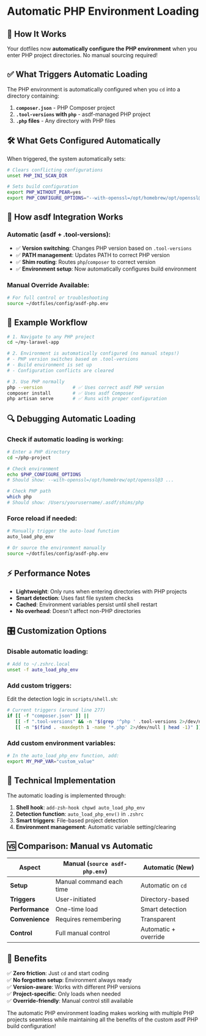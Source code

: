 # Automatic PHP Environment Loading

## 🔄 **How It Works**

Your dotfiles now **automatically configure the PHP environment** when you enter PHP project directories. No manual sourcing required!

## ✅ **What Triggers Automatic Loading**

The PHP environment is automatically configured when you `cd` into a directory containing:

1. **`composer.json`** - PHP Composer project
2. **`.tool-versions` with `php`** - asdf-managed PHP project  
3. **`.php` files** - Any directory with PHP files

## 🛠 **What Gets Configured Automatically**

When triggered, the system automatically sets:

```bash
# Clears conflicting configurations
unset PHP_INI_SCAN_DIR

# Sets build configuration
export PHP_WITHOUT_PEAR=yes
export PHP_CONFIGURE_OPTIONS="--with-openssl=/opt/homebrew/opt/openssl@3 --with-iconv=/opt/homebrew/opt/libiconv --with-kerberos=/opt/homebrew/opt/krb5"
```

## 🎯 **How asdf Integration Works**

### **Automatic (asdf + .tool-versions):**
- ✅ **Version switching**: Changes PHP version based on `.tool-versions`
- ✅ **PATH management**: Updates PATH to correct PHP version
- ✅ **Shim routing**: Routes `php`/`composer` to correct version
- ✅ **Environment setup**: Now automatically configures build environment

### **Manual Override Available:**
```bash
# For full control or troubleshooting
source ~/dotfiles/config/asdf-php.env
```

## 📝 **Example Workflow**

```bash
# 1. Navigate to any PHP project
cd ~/my-laravel-app

# 2. Environment is automatically configured (no manual steps!)
# - PHP version switches based on .tool-versions
# - Build environment is set up
# - Configuration conflicts are cleared

# 3. Use PHP normally
php --version           # ✅ Uses correct asdf PHP version
composer install        # ✅ Uses asdf Composer
php artisan serve       # ✅ Runs with proper configuration
```

## 🔍 **Debugging Automatic Loading**

### **Check if automatic loading is working:**
```bash
# Enter a PHP directory
cd ~/php-project

# Check environment
echo $PHP_CONFIGURE_OPTIONS
# Should show: --with-openssl=/opt/homebrew/opt/openssl@3 ...

# Check PHP path
which php
# Should show: /Users/yourusername/.asdf/shims/php
```

### **Force reload if needed:**
```bash
# Manually trigger the auto-load function
auto_load_php_env

# Or source the environment manually
source ~/dotfiles/config/asdf-php.env
```

## ⚡ **Performance Notes**

- **Lightweight**: Only runs when entering directories with PHP projects
- **Smart detection**: Uses fast file system checks
- **Cached**: Environment variables persist until shell restart
- **No overhead**: Doesn't affect non-PHP directories

## 🎛 **Customization Options**

### **Disable automatic loading:**
```bash
# Add to ~/.zshrc.local
unset -f auto_load_php_env
```

### **Add custom triggers:**
Edit the detection logic in `scripts/shell.sh`:
```bash
# Current triggers (around line 277)
if [[ -f "composer.json" ]] || 
   [[ -f ".tool-versions" && -n "$(grep '^php ' .tool-versions 2>/dev/null)" ]] || 
   [[ -n "$(find . -maxdepth 1 -name '*.php' 2>/dev/null | head -1)" ]]; then
```

### **Add custom environment variables:**
```bash
# In the auto_load_php_env function, add:
export MY_PHP_VAR="custom_value"
```

## 🔧 **Technical Implementation**

The automatic loading is implemented through:

1. **Shell hook**: `add-zsh-hook chpwd auto_load_php_env`
2. **Detection function**: `auto_load_php_env()` in `.zshrc`
3. **Smart triggers**: File-based project detection
4. **Environment management**: Automatic variable setting/clearing

## 🆚 **Comparison: Manual vs Automatic**

| Aspect | Manual (`source asdf-php.env`) | Automatic (New) |
|--------|--------------------------------|-----------------|
| **Setup** | Manual command each time | Automatic on `cd` |
| **Triggers** | User-initiated | Directory-based |
| **Performance** | One-time load | Smart detection |
| **Convenience** | Requires remembering | Transparent |
| **Control** | Full manual control | Automatic + override |

## 🎉 **Benefits**

✅ **Zero friction**: Just `cd` and start coding  
✅ **No forgotten setup**: Environment always ready  
✅ **Version-aware**: Works with different PHP versions  
✅ **Project-specific**: Only loads when needed  
✅ **Override-friendly**: Manual control still available  

The automatic PHP environment loading makes working with multiple PHP projects seamless while maintaining all the benefits of the custom asdf PHP build configuration!